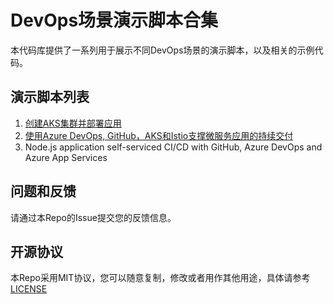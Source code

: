# DevOps场景演示脚本合集

本代码库提供了一系列用于展示不同DevOps场景的演示脚本，以及相关的示例代码。

## 演示脚本列表

1. [创建AKS集群并部署应用](./01-aks-simple-app/README.md)
2. [使用Azure DevOps, GitHub，AKS和Istio支撑微服务应用的持续交付](./01-azuredevops-aks-istio/README.md)
3. Node.js application self-serviced CI/CD with GitHub, Azure DevOps and Azure App Services

## 问题和反馈

请通过本Repo的Issue提交您的反馈信息。

## 开源协议

本Repo采用MIT协议，您可以随意复制，修改或者用作其他用途，具体请参考 [LICENSE](./LICENSE)
